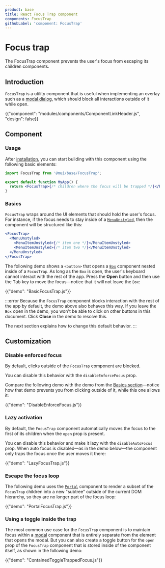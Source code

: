 ```yaml
---
product: base
title: React Focus Trap component
components: FocusTrap
githubLabel: 'component: FocusTrap'
---
```


# Focus trap

<p class="description">The FocusTrap component prevents the user's focus from escaping its children components.</p>

## Introduction

`FocusTrap` is a utility component that is useful when implementing an overlay such as a [modal dialog](/base/react-modal/), which should block all interactions outside of it while open.

{{"component": "modules/components/ComponentLinkHeader.js", "design": false}}

## Component

### Usage

After [installation](/base/getting-started/quickstart/#installation), you can start building with this component using the following basic elements:

```jsx
import FocusTrap from '@mui/base/FocusTrap';

export default function MyApp() {
  return <FocusTrap>{/* children where the focus will be trapped */}</FocusTrap>;
}
```

### Basics

`FocusTrap` wraps around the UI elements that should hold the user's focus. For instance, if the focus needs to stay inside of a [`MenuUnstyled`](/base/react-menu/), then the component will be structured like this:

```jsx
<FocusTrap>
  <MenuUnstyled>
    <MenuItemUnstyled>{/* item one */}</MenuItemUnstyled>
    <MenuItemUnstyled>{/* item two */}</MenuItemUnstyled>
  </MenuUnstyled>
</FocusTrap>
```

The following demo shows a `<button>` that opens a [`Box`](/material-ui/react-box/) component nested inside of a `FocusTrap`. As long as the `Box` is open, the user's keyboard cannot interact with the rest of the app. Press the **Open** button and then use the <kbd class="key">Tab</kbd> key to move the focus—notice that it will not leave the `Box`:

{{"demo": "BasicFocusTrap.js"}}

:::error
Because the `FocusTrap` component blocks interaction with the rest of the app by default, the demo above also behaves this way. If you leave the `Box` open in the demo, you won't be able to click on other buttons in this document. Click **Close** in the demo to resolve this.

The next section explains how to change this default behavior.
:::

## Customization

### Disable enforced focus

By default, clicks outside of the `FocusTrap` component are blocked.

You can disable this behavior with the `disableEnforceFocus` prop.

Compare the following demo with the demo from the [Basics section](#basics)—notice how that demo prevents you from clicking outside of it, while this one allows it:

{{"demo": "DisableEnforceFocus.js"}}

### Lazy activation

By default, the `FocusTrap` component automatically moves the focus to the first of its children when the `open` prop is present.

You can disable this behavior and make it lazy with the `disableAutoFocus` prop. When auto focus is disabled—as in the demo below—the component only traps the focus once the user moves it there:

{{"demo": "LazyFocusTrap.js"}}

### Escape the focus loop

The following demo uses the [`Portal`](/base/react-portal/) component to render a subset of the `FocusTrap` children into a new "subtree" outside of the current DOM hierarchy, so they are no longer part of the focus loop:

{{"demo": "PortalFocusTrap.js"}}

### Using a toggle inside the trap

The most common use case for the `FocusTrap` component is to maintain focus within a [modal](/base/react-modal/) component that is entirely separate from the element that opens the modal. But you can also create a toggle button for the `open` prop of the `FocusTrap` component that is stored inside of the component itself, as shown in the following demo:

{{"demo": "ContainedToggleTrappedFocus.js"}}
